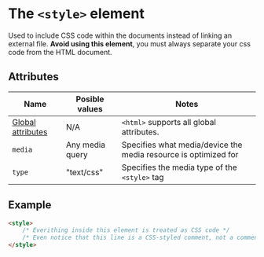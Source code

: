 # The `<style>` element
Used to include CSS code within the documents instead of linking an external file. **Avoid using this element**, you must always separate your css code from the HTML document.

## Attributes
| Name | Posible values | Notes |
|-|-|-|
| [Global attributes](../first-steps/global-attributes.md) | N/A | `<html>` supports all global attributes. |
| `media` | Any media query | Specifies what media/device the media resource is optimized for |
| `type` | "text/css" | Specifies the media type of the `<style>` tag |

## Example
```html
<style>
    /* Everithing inside this element is treated as CSS code */
    /* Even notice that this line is a CSS-styled comment, not a comment tag */
</style>
```
